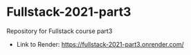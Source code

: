 # Fullstack-2021-part3
Repository for Fullstack course part3

- Link to Render: <https://fullstack-2021-part3.onrender.com/>
